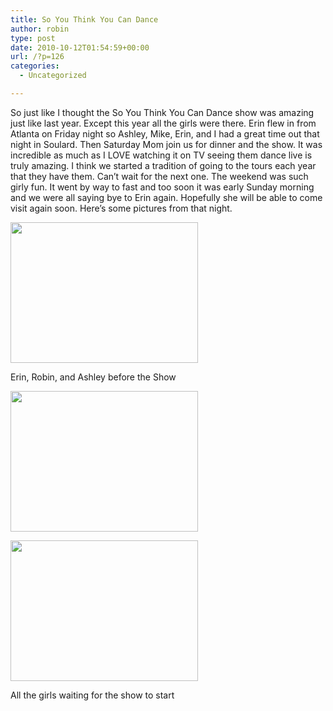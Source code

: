 ```yaml
---
title: So You Think You Can Dance
author: robin
type: post
date: 2010-10-12T01:54:59+00:00
url: /?p=126
categories:
  - Uncategorized

---
```

So just like I thought the So You Think You Can Dance show was amazing just like last year. Except this year all the girls were there. Erin flew in from Atlanta on Friday night so Ashley, Mike, Erin, and I had a great time out that night in Soulard. Then Saturday Mom join us for dinner and the show. It was incredible as much as I LOVE watching it on TV seeing them dance live is truly amazing. I think we started a tradition of going to the tours each year that they have them. Can&#8217;t wait for the next one. The weekend was such girly fun. It went by way to fast and too soon it was early Sunday morning and we were all saying bye to Erin again. Hopefully she will be able to come visit again soon. Here&#8217;s some pictures from that night.

<div id="attachment_127" style="width: 310px" class="wp-caption aligncenter">
  <a href="http://robinandmike.com/wp-content/uploads/2010/10/P9250089.jpg"><img class="size-medium wp-image-127" title="P9250089" src="http://robinandmike.com/wp-content/uploads/2010/10/P9250089-300x225.jpg" alt="" width="300" height="225" srcset="http://robinandmike.com/wp-content/uploads/2010/10/P9250089-300x225.jpg 300w, http://robinandmike.com/wp-content/uploads/2010/10/P9250089.jpg 800w" sizes="(max-width: 300px) 100vw, 300px" /></a>
  
  <p class="wp-caption-text">
    Erin, Robin, and Ashley before the Show
  </p>
</div>

[<img class="aligncenter size-medium wp-image-128" title="P9250090" src="http://robinandmike.com/wp-content/uploads/2010/10/P9250090-300x225.jpg" alt="" width="300" height="225" srcset="http://robinandmike.com/wp-content/uploads/2010/10/P9250090-300x225.jpg 300w, http://robinandmike.com/wp-content/uploads/2010/10/P9250090.jpg 800w" sizes="(max-width: 300px) 100vw, 300px" />][1]

<div id="attachment_129" style="width: 310px" class="wp-caption aligncenter">
  <a href="http://robinandmike.com/wp-content/uploads/2010/10/P9250091.jpg"><img class="size-medium wp-image-129" title="P9250091" src="http://robinandmike.com/wp-content/uploads/2010/10/P9250091-300x225.jpg" alt="" width="300" height="225" srcset="http://robinandmike.com/wp-content/uploads/2010/10/P9250091-300x225.jpg 300w, http://robinandmike.com/wp-content/uploads/2010/10/P9250091.jpg 800w" sizes="(max-width: 300px) 100vw, 300px" /></a>
  
  <p class="wp-caption-text">
    All the girls waiting for the show to start
  </p>
</div>

<br id="__mce" />

 [1]: http://robinandmike.com/wp-content/uploads/2010/10/P9250090.jpg